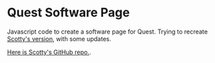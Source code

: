 # Quest Software Page

Javascript code to create a software page for Quest.  Trying to recreate [Scotty's version](https://scottcoughlin2014.github.io/quest-software-documentation/#heading_ADF), with some updates.

[Here is Scotty's GitHub repo.](https://github.com/scottcoughlin2014/quest-software-documentation).
